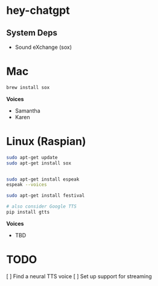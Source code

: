 # hey-chatgpt

## System Deps

- Sound eXchange (sox)

# Mac

```bash
brew install sox
```

**Voices**

- Samantha
- Karen

# Linux (Raspian)

```bash
sudo apt-get update
sudo apt-get install sox


sudo apt-get install espeak
espeak --voices

sudo apt-get install festival

# also consider Google TTS
pip install gtts

```

**Voices**

- TBD

# TODO

[ ] Find a neural TTS voice
[ ] Set up support for streaming
